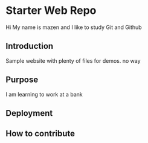 # Starter Web Repo

Hi My name is mazen and I like to study Git and Github

## Introduction

Sample website with plenty of files for demos. no way

## Purpose

I am learning to work at a bank

## Deployment

## How to contribute
